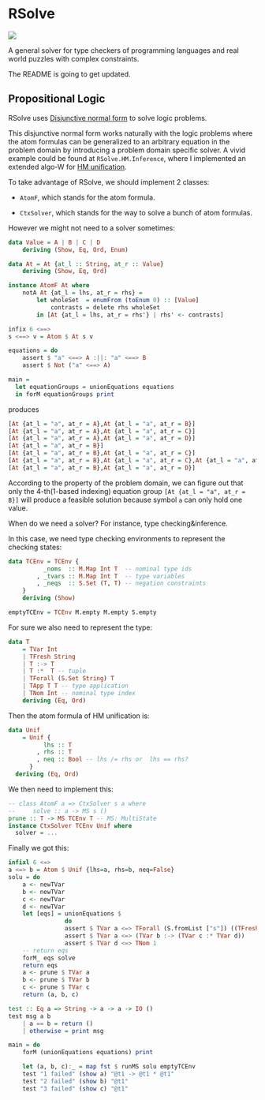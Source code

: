 # RSolve

[![](https://img.shields.io/hackage/v/RSolve.svg)](https://hackage.haskell.org/package/RSolve)

A general solver for type checkers of programming languages and real world puzzles with complex constraints.

The README is going to get updated.

## Propositional Logic

RSolve uses [Disjunctive normal form](https://en.wikipedia.org/wiki/Disjunctive_normal_form) to solve logic problems.

This disjunctive normal form works naturally with the logic problems where the atom formulas can be generalized to an arbitrary equation in the problem domain by introducing a problem domain specific solver. A vivid
example could be found at `RSolve.HM.Inference`, where
I implemented an extended algo-W for [HM unification](https://en.wikipedia.org/wiki/Hindley%E2%80%93Milner_type_system).


To take advantage of RSolve, we should implement 2 classes:

- `AtomF`, which stands for the atom formula.

- `CtxSolver`, which stands for the way to solve a bunch of atom formulas.

However we might not need to a solver sometimes:

```haskell
data Value = A | B | C | D
    deriving (Show, Eq, Ord, Enum)

data At = At {at_l :: String, at_r :: Value}
    deriving (Show, Eq, Ord)

instance AtomF At where
    notA At {at_l = lhs, at_r = rhs} =
        let wholeSet  = enumFrom (toEnum 0) :: [Value]
            contrasts = delete rhs wholeSet
        in [At {at_l = lhs, at_r = rhs'} | rhs' <- contrasts]

infix 6 <==>
s <==> v = Atom $ At s v

equations = do
    assert $ "a" <==> A :||: "a" <==> B
    assert $ Not ("a" <==> A)

main =
  let equationGroups = unionEquations equations
  in forM equationGroups print
```
produces
```haskell
[At {at_l = "a", at_r = A},At {at_l = "a", at_r = B}]
[At {at_l = "a", at_r = A},At {at_l = "a", at_r = C}]
[At {at_l = "a", at_r = A},At {at_l = "a", at_r = D}]
[At {at_l = "a", at_r = B}]
[At {at_l = "a", at_r = B},At {at_l = "a", at_r = C}]
[At {at_l = "a", at_r = B},At {at_l = "a", at_r = C},At {at_l = "a", at_r = D}]
[At {at_l = "a", at_r = B},At {at_l = "a", at_r = D}]
```

According to the property of the problem domain, we can figure out that
only the 4-th(1-based indexing) equation group
`[At {at_l = "a", at_r = B}]`
will produce a feasible solution because symbol `a` can
only hold one value.

When do we need a solver? For instance, type checking&inference.

In this case, we need type checking environments to represent the checking states:

```haskell
data TCEnv = TCEnv {
          _noms  :: M.Map Int T  -- nominal type ids
        , _tvars :: M.Map Int T  -- type variables
        , _neqs  :: S.Set (T, T) -- negation constraints
    }
    deriving (Show)

emptyTCEnv = TCEnv M.empty M.empty S.empty
```

For sure we also need to represent the type:

```haskell
data T
    = TVar Int
    | TFresh String
    | T :-> T
    | T :*  T -- tuple
    | TForall (S.Set String) T
    | TApp T T -- type application
    | TNom Int -- nominal type index
    deriving (Eq, Ord)
```

Then the atom formula of HM unification is:

```haskell
data Unif
    = Unif {
          lhs :: T
        , rhs :: T
        , neq :: Bool -- lhs /= rhs or  lhs == rhs?
      }
  deriving (Eq, Ord)
```

We then need to implement this:

```haskell
-- class AtomF a => CtxSolver s a where
--     solve :: a -> MS s ()
prune :: T -> MS TCEnv T -- MS: MultiState
instance CtxSolver TCEnv Unif where
  solver = ...
````

Finally we got this:

```haskell
infixl 6 <=>
a <=> b = Atom $ Unif {lhs=a, rhs=b, neq=False}
solu = do
    a <- newTVar
    b <- newTVar
    c <- newTVar
    d <- newTVar
    let [eqs] = unionEquations $
                do
                assert $ TVar a <=> TForall (S.fromList ["s"]) ((TFresh "s") :-> (TFresh "s" :* TFresh "s"))
                assert $ TVar a <=> (TVar b :-> (TVar c :* TVar d))
                assert $ TVar d <=> TNom 1
    -- return eqs
    forM_ eqs solve
    return eqs
    a <- prune $ TVar a
    b <- prune $ TVar b
    c <- prune $ TVar c
    return (a, b, c)

test :: Eq a => String -> a -> a -> IO ()
test msg a b
    | a == b = return ()
    | otherwise = print msg

main = do
    forM (unionEquations equations) print

    let (a, b, c):_ = map fst $ runMS solu emptyTCEnv
    test "1 failed" (show a) "@t1 -> @t1 * @t1"
    test "2 failed" (show b) "@t1"
    test "3 failed" (show c) "@t1"
```